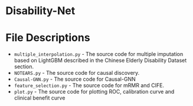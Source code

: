# Disability-Net
# File Descriptions
* `multiple_interpolation.py` - The source code for multiple imputation based on LightGBM described in the Chinese Elderly Disability Dataset section.
* `NOTEARS.py` - The source code for causal discovery.
* `Causal-GNN.py` - The source code for Causal-GNN
* `feature_selection.py` - The source code for mRMR and CIFE.
* `plot.py` - The source code for plotting ROC, calibration curve and clinical benefit curve

